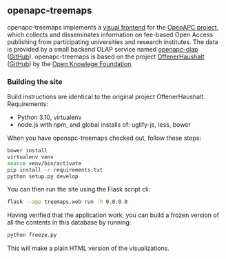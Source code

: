 ## openapc-treemaps

openapc-treemaps implements a [visual frontend](https://treemaps.openapc.net) for the [OpenAPC project](https://github.com/OpenAPC/openapc-de), which collects and disseminates information on fee-based Open Access publishing from participating universities and research institutes.
The data is provided by a small backend OLAP service named [openapc-olap](https://olap.openapc.net) ([GitHub](https://github.com/OpenAPC/openapc-olap)).
openapc-treemaps is based on the project [OffenerHaushalt](http://offenerhaushalt.de/) ([GitHub](https://github.com/okfde/offenerhaushalt.de)) by the [Open Knowlege Foundation](http://okfn.de/).

### Building the site

Build instructions are identical to the original project OffenerHaushalt. Requirements:

* Python 3.10, virtualenv
* node.js with npm, and global installs of: uglify-js, less, bower

When you have openapc-treemaps checked out, follow these steps:
```bash
bower install
virtualenv venv
source venv/bin/activate
pip install -r requirements.txt
python setup.py develop
```

You can then run the site using the Flask script cli:
```bash
flask --app treemaps.web run -h 0.0.0.0
```

Having verified that the application work, you can build a frozen version of all the contents in this database by running:
```bash
python freeze.py
```

This will make a plain HTML version of the visualizations.
